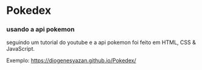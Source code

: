# Pokedex

### usando a api pokemon

seguindo um tutorial do youtube e a api pokemon foi feito em HTML, CSS & JavaScript.

Exemplo: https://diogenesyazan.github.io/Pokedex/

